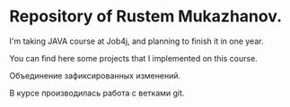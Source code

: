 # Repository of Rustem Mukazhanov.

I'm taking JAVA course at Job4j, and planning to finish it in one year.

You can find here some projects that I implemented on this course.

Объединение зафиксированных изменений.



В курсе производилась работа с ветками git.